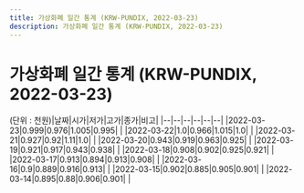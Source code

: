 ```yaml
---
title: 가상화폐 일간 통계 (KRW-PUNDIX, 2022-03-23)
description: 가상화폐 일간 통계 (KRW-PUNDIX, 2022-03-23)
---
```


가상화폐 일간 통계 (KRW-PUNDIX, 2022-03-23)
===

(단위 : 천원)|날짜|시가|저가|고가|종가|비고|
|--|--|--|--|--|--|
|2022-03-23|0.999|0.976|1.005|0.995|    |
|2022-03-22|1.0|0.966|1.015|1.0|    |
|2022-03-21|0.927|0.92|1.11|1.0|    |
|2022-03-20|0.943|0.919|0.963|0.925|    |
|2022-03-19|0.921|0.917|0.943|0.938|    |
|2022-03-18|0.908|0.902|0.925|0.921|    |
|2022-03-17|0.913|0.894|0.913|0.908|    |
|2022-03-16|0.9|0.889|0.916|0.913|    |
|2022-03-15|0.902|0.885|0.905|0.901|    |
|2022-03-14|0.895|0.88|0.906|0.901|    |
